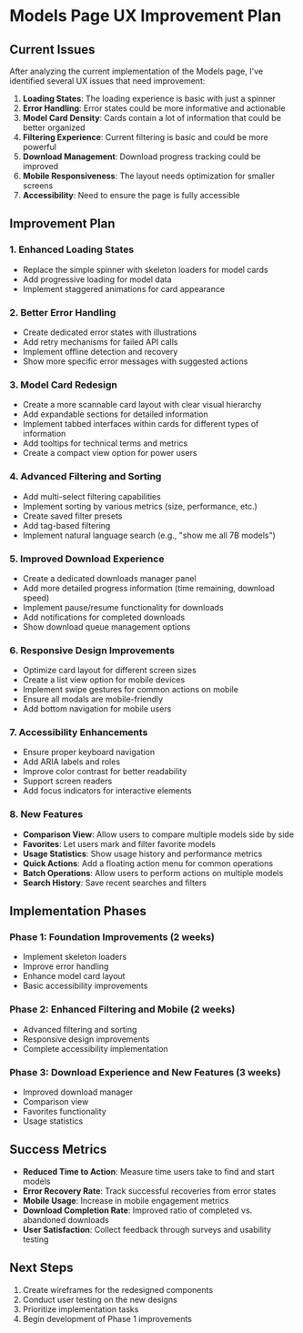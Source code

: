 # Models Page UX Improvement Plan

## Current Issues

After analyzing the current implementation of the Models page, I've identified several UX issues that need improvement:

1. **Loading States**: The loading experience is basic with just a spinner
2. **Error Handling**: Error states could be more informative and actionable
3. **Model Card Density**: Cards contain a lot of information that could be better organized
4. **Filtering Experience**: Current filtering is basic and could be more powerful
5. **Download Management**: Download progress tracking could be improved
6. **Mobile Responsiveness**: The layout needs optimization for smaller screens
7. **Accessibility**: Need to ensure the page is fully accessible

## Improvement Plan

### 1. Enhanced Loading States

- Replace the simple spinner with skeleton loaders for model cards
- Add progressive loading for model data
- Implement staggered animations for card appearance

### 2. Better Error Handling

- Create dedicated error states with illustrations
- Add retry mechanisms for failed API calls
- Implement offline detection and recovery
- Show more specific error messages with suggested actions

### 3. Model Card Redesign

- Create a more scannable card layout with clear visual hierarchy
- Add expandable sections for detailed information
- Implement tabbed interfaces within cards for different types of information
- Add tooltips for technical terms and metrics
- Create a compact view option for power users

### 4. Advanced Filtering and Sorting

- Add multi-select filtering capabilities
- Implement sorting by various metrics (size, performance, etc.)
- Create saved filter presets
- Add tag-based filtering
- Implement natural language search (e.g., "show me all 7B models")

### 5. Improved Download Experience

- Create a dedicated downloads manager panel
- Add more detailed progress information (time remaining, download speed)
- Implement pause/resume functionality for downloads
- Add notifications for completed downloads
- Show download queue management options

### 6. Responsive Design Improvements

- Optimize card layout for different screen sizes
- Create a list view option for mobile devices
- Implement swipe gestures for common actions on mobile
- Ensure all modals are mobile-friendly
- Add bottom navigation for mobile users

### 7. Accessibility Enhancements

- Ensure proper keyboard navigation
- Add ARIA labels and roles
- Improve color contrast for better readability
- Support screen readers
- Add focus indicators for interactive elements

### 8. New Features

- **Comparison View**: Allow users to compare multiple models side by side
- **Favorites**: Let users mark and filter favorite models
- **Usage Statistics**: Show usage history and performance metrics
- **Quick Actions**: Add a floating action menu for common operations
- **Batch Operations**: Allow users to perform actions on multiple models
- **Search History**: Save recent searches and filters

## Implementation Phases

### Phase 1: Foundation Improvements (2 weeks)
- Implement skeleton loaders
- Improve error handling
- Enhance model card layout
- Basic accessibility improvements

### Phase 2: Enhanced Filtering and Mobile (2 weeks)
- Advanced filtering and sorting
- Responsive design improvements
- Complete accessibility implementation

### Phase 3: Download Experience and New Features (3 weeks)
- Improved download manager
- Comparison view
- Favorites functionality
- Usage statistics

## Success Metrics

- **Reduced Time to Action**: Measure time users take to find and start models
- **Error Recovery Rate**: Track successful recoveries from error states
- **Mobile Usage**: Increase in mobile engagement metrics
- **Download Completion Rate**: Improved ratio of completed vs. abandoned downloads
- **User Satisfaction**: Collect feedback through surveys and usability testing

## Next Steps

1. Create wireframes for the redesigned components
2. Conduct user testing on the new designs
3. Prioritize implementation tasks
4. Begin development of Phase 1 improvements
